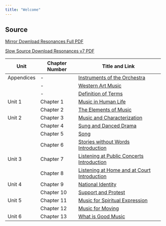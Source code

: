 ```yaml
---
title: "Welcome"
---
```

## Source

[Mirror Download Resonances Full PDF](resonance-v7.pdf)

[Slow Source Download Resonances v7 PDF](https://web.ung.edu/media/university-press/Resonances-v7.pdf?t=1739240426269)

| Unit       | Chapter Number | Title and Link                                                                                                |
|------------|----------------|---------------------------------------------------------------------------------------------------------------|
| Appendices | -              | [Instruments of the Orchestra](Appendices_Instruments_of_the_Orchestra.pdf)                                   |
|            | -              | [Western Art Music](Appendices_Western_Art_Music.pdf)                                                         |
|            | -              | [Definition of Terms](Appendices_Definition_of_Terms.pdf)                                                     |
| Unit 1     | Chapter 1      | [Music in Human Life](Unit1_Chapter1_Music_in_Human_Life.pdf)                                                 |
|            | Chapter 2      | [The Elements of Music](Unit1_Chapter2_The_Elements_of_Music.pdf)                                             |
| Unit 2     | Chapter 3      | [Music and Characterization](Unit2_Chapter3_Music_and_Characterization.pdf)                                   |
|            | Chapter 4      | [Sung and Danced Drama](Unit2_Chapter4_Sung_and_Danced_Drama.pdf)                                             |
|            | Chapter 5      | [Song](Unit2_Chapter5_Song.pdf)                                                                               |
|            | Chapter 6      | [Stories without Words Introduction](Unit2_Chapter6_Stories_without_Words_Introduction.pdf)                   |
| Unit 3     | Chapter 7      | [Listening at Public Concerts Introduction](Unit3_Chapter7_Listening_at_Public_Concerts_Introduction.pdf)     |
|            | Chapter 8      | [Listening at Home and at Court Introduction](Unit3_Chapter8_Listening_at_Home_and_at_Court_Introduction.pdf) |
| Unit 4     | Chapter 9      | [National Identity](Unit4_Chapter9_National_Identity.pdf)                                                     |
|            | Chapter 10     | [Support and Protest](Unit4_Chapter10_Support_and_Protest.pdf)                                                |
| Unit 5     | Chapter 11     | [Music for Spiritual Expression](Unit5_Chapter11_Music_for_Spiritual_Expression.pdf)                          |
|            | Chapter 12     | [Music for Moving](Unit5_Chapter12_Music_for_Moving.pdf)                                                      |
| Unit 6     | Chapter 13     | [What is Good Music](Unit6_Chapter13_What_is_Good_Music.pdf)                                                  |



